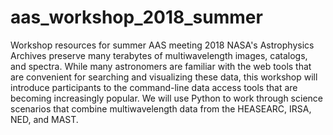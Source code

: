 # aas_workshop_2018_summer
Workshop resources for summer AAS meeting 2018
NASA's Astrophysics Archives preserve many terabytes of multiwavelength
  images, catalogs, and spectra. While many astronomers are familiar
  with the web tools that are convenient for searching and visualizing
  these data, this workshop will introduce participants to the
  command-line data access tools that are becoming increasingly
  popular. We will use Python to work through science scenarios
  that combine multiwavelength data from the HEASEARC, IRSA, NED,
  and MAST.
